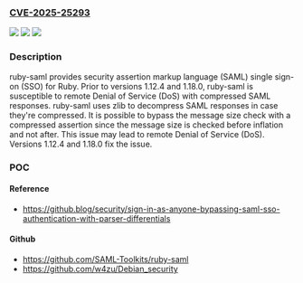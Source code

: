### [CVE-2025-25293](https://cve.mitre.org/cgi-bin/cvename.cgi?name=CVE-2025-25293)
![](https://img.shields.io/static/v1?label=Product&message=ruby-saml&color=blue)
![](https://img.shields.io/static/v1?label=Version&message=%3D%20%3C%201.12.4%20&color=brighgreen)
![](https://img.shields.io/static/v1?label=Vulnerability&message=CWE-400%3A%20Uncontrolled%20Resource%20Consumption&color=brighgreen)

### Description

ruby-saml provides security assertion markup language (SAML) single sign-on (SSO) for Ruby. Prior to versions 1.12.4 and 1.18.0, ruby-saml is susceptible to remote Denial of Service (DoS) with compressed SAML responses. ruby-saml uses zlib to decompress SAML responses in case they're compressed. It is possible to bypass the message size check with a compressed assertion since the message size is checked before inflation and not after. This issue may lead to remote Denial of Service (DoS). Versions 1.12.4 and 1.18.0 fix the issue.

### POC

#### Reference
- https://github.blog/security/sign-in-as-anyone-bypassing-saml-sso-authentication-with-parser-differentials

#### Github
- https://github.com/SAML-Toolkits/ruby-saml
- https://github.com/w4zu/Debian_security

